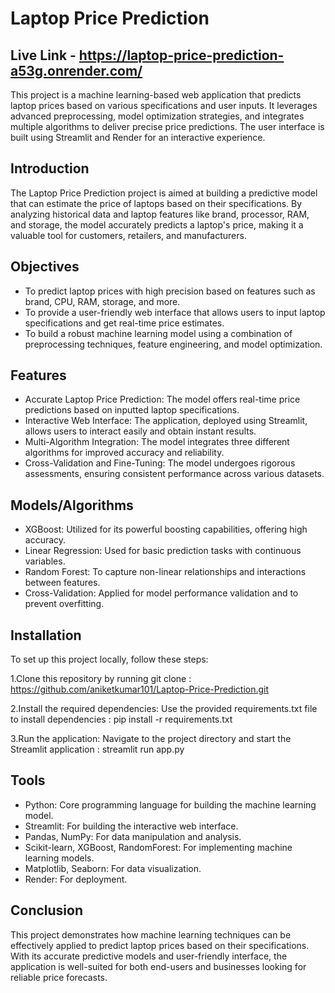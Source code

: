 # Laptop Price Prediction
## Live Link - https://laptop-price-prediction-a53g.onrender.com/

This project is a machine learning-based web application that predicts laptop prices based on various specifications and user inputs. It leverages advanced preprocessing, model optimization strategies, and integrates multiple algorithms to deliver precise price predictions. The user interface is built using Streamlit and Render for an interactive experience.

## Introduction
The Laptop Price Prediction project is aimed at building a predictive model that can estimate the price of laptops based on their specifications. By analyzing historical data and laptop features like brand, processor, RAM, and storage, the model accurately predicts a laptop's price, making it a valuable tool for customers, retailers, and manufacturers.

## Objectives
- To predict laptop prices with high precision based on features such as brand, CPU, RAM, storage, and more.
- To provide a user-friendly web interface that allows users to input laptop specifications and get real-time price estimates.
- To build a robust machine learning model using a combination of preprocessing techniques, feature engineering, and model optimization.

## Features
- Accurate Laptop Price Prediction: The model offers real-time price predictions based on inputted laptop specifications.
- Interactive Web Interface: The application, deployed using Streamlit, allows users to interact easily and obtain instant results.
- Multi-Algorithm Integration: The model integrates three different algorithms for improved accuracy and reliability.
- Cross-Validation and Fine-Tuning: The model undergoes rigorous assessments, ensuring consistent performance across various datasets.

## Models/Algorithms
- XGBoost: Utilized for its powerful boosting capabilities, offering high accuracy.
- Linear Regression: Used for basic prediction tasks with continuous variables.
- Random Forest: To capture non-linear relationships and interactions between features.
- Cross-Validation: Applied for model performance validation and to prevent overfitting.

## Installation
To set up this project locally, follow these steps:

1.Clone this repository by running git clone : https://github.com/aniketkumar101/Laptop-Price-Prediction.git

2.Install the required dependencies:
Use the provided requirements.txt file to install dependencies : pip install -r requirements.txt

3.Run the application:
Navigate to the project directory and start the Streamlit application : streamlit run app.py

## Tools
- Python: Core programming language for building the machine learning model.
- Streamlit: For building the interactive web interface.
- Pandas, NumPy: For data manipulation and analysis.
- Scikit-learn, XGBoost, RandomForest: For implementing machine learning models.
- Matplotlib, Seaborn: For data visualization.
- Render: For deployment.

## Conclusion
This project demonstrates how machine learning techniques can be effectively applied to predict laptop prices based on their specifications. With its accurate predictive models and user-friendly interface, the application is well-suited for both end-users and businesses looking for reliable price forecasts.
